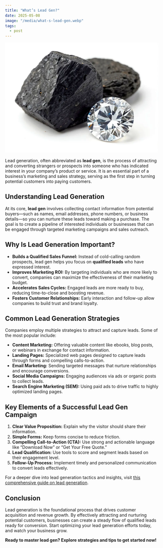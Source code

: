 ```yaml
---
title: "What’s Lead Gen?"
date: 2025-05-08
image: "/media/what-s-lead-gen.webp"
tags:
  - post
---
```


![What’s Lead Gen?](/media/what-s-lead-gen.webp)

Lead generation, often abbreviated as **lead gen**, is the process of attracting and converting strangers or prospects into someone who has indicated interest in your company’s product or service. It is an essential part of a business’s marketing and sales strategy, serving as the first step in turning potential customers into paying customers.

## Understanding Lead Generation

At its core, **lead gen** involves collecting contact information from potential buyers—such as names, email addresses, phone numbers, or business details—so you can nurture these leads toward making a purchase. The goal is to create a pipeline of interested individuals or businesses that can be engaged through targeted marketing campaigns and sales outreach.

## Why Is Lead Generation Important?

- **Builds a Qualified Sales Funnel:** Instead of cold-calling random prospects, lead gen helps you focus on **qualified leads** who have expressed interest.
- **Improves Marketing ROI:** By targeting individuals who are more likely to convert, companies can maximize the effectiveness of their marketing budget.
- **Accelerates Sales Cycles:** Engaged leads are more ready to buy, reducing time-to-close and boosting revenue.
- **Fosters Customer Relationships:** Early interaction and follow-up allow companies to build trust and brand loyalty.

## Common Lead Generation Strategies

Companies employ multiple strategies to attract and capture leads. Some of the most popular include:

- **Content Marketing:** Offering valuable content like ebooks, blog posts, or webinars in exchange for contact information.
- **Landing Pages:** Specialized web pages designed to capture leads through forms and compelling calls-to-action.
- **Email Marketing:** Sending targeted messages that nurture relationships and encourage conversions.
- **Social Media Campaigns:** Engaging audiences via ads or organic posts to collect leads.
- **Search Engine Marketing (SEM):** Using paid ads to drive traffic to highly optimized landing pages.

## Key Elements of a Successful Lead Gen Campaign

1. **Clear Value Proposition:** Explain why the visitor should share their information.
2. **Simple Forms:** Keep forms concise to reduce friction.
3. **Compelling Call-to-Action (CTA):** Use strong and actionable language like “Download Now” or “Get Your Free Quote.”
4. **Lead Qualification:** Use tools to score and segment leads based on their engagement level.
5. **Follow-Up Process:** Implement timely and personalized communication to convert leads effectively.

For a deeper dive into lead generation tactics and insights, visit [this comprehensive guide on lead generation](https://leadcraftr.com/posts/lead-generation/).

## Conclusion

Lead generation is the foundational process that drives customer acquisition and revenue growth. By effectively attracting and nurturing potential customers, businesses can create a steady flow of qualified leads ready for conversion. Start optimizing your lead generation efforts today, and watch your business grow.

**Ready to master lead gen? Explore strategies and tips to get started now!**
